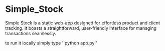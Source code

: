 # Simple_Stock
Simple Stock is a static web-app designed for effortless product and client tracking. It boasts a straightforward, user-friendly interface for managing transactions seamlessly.

to run it locally simply type ''python app.py''

